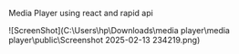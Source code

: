 Media Player using react and rapid api

![ScreenShot](C:\Users\hp\Downloads\media player\media player\public\Screenshot 2025-02-13 234219.png)


